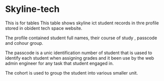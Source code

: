 # Skyline-tech
This is for tables
This table shows skyline ict student records in thre profile stored in obident tech space website.

The profile contained student full names, their course of study , passcode and cohour group.

The passcode is a unic identification number of student that is uased to identify each student when assigning grades and it been use by the web admin engineer for any task that student engaged in.

The cohort is used to group the student into various smaller unit.